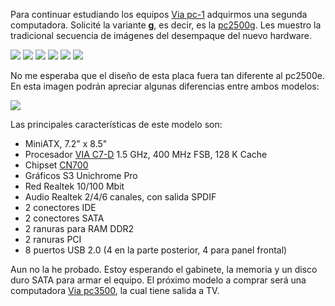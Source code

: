 
Para continuar estudiando los equipos [Via pc-1](http://es.viatech.com/es/initiatives/empowered/sys-platform_arch.jsp) adquirmos una segunda computadora. Solicité la variante **g**, es decir, es la [pc2500g](http://es.viatech.com/es/initiatives/empowered/pc2500_platform/index.jsp). Les muestro la tradicional secuencia de imágenes del desempaque del nuevo hardware.

<a href="via-pc2500g-desempaque/dsc03933.jpg"><img class="img-responsive" src="via-pc2500g-desempaque/dsc03933_small.jpg"></a> <a href="via-pc2500g-desempaque/dsc03934.jpg"><img class="img-responsive" src="via-pc2500g-desempaque/dsc03934_small.jpg"></a> <a href="via-pc2500g-desempaque/dsc03935.jpg"><img class="img-responsive" src="via-pc2500g-desempaque/dsc03935_small.jpg"></a> <a href="via-pc2500g-desempaque/dsc03938.jpg"><img class="img-responsive" src="via-pc2500g-desempaque/dsc03938_small.jpg"></a> <a href="via-pc2500g-desempaque/dsc03939.jpg"><img class="img-responsive" src="via-pc2500g-desempaque/dsc03939_small.jpg"></a> <a href="via-pc2500g-desempaque/dsc03940.jpg"><img class="img-responsive" src="via-pc2500g-desempaque/dsc03940_small.jpg"></a>

No me esperaba que el diseño de esta placa fuera tan diferente al pc2500e. En esta imagen podrán apreciar algunas diferencias entre ambos modelos:

<a href="via-pc2500g-desempaque/comparando-las-pc2500.jpg"><img class="img-responsive" src="via-pc2500g-desempaque/comparando-las-pc2500_small.jpg"></a>

Las principales características de este modelo son:

* MiniATX, 7.2" x 8.5"
* Procesador [VIA C7-D](http://es.viatech.com/es/products/processors/c7-d/index.jsp) 1.5 GHz, 400 MHz FSB, 128 K Cache
* Chipset [CN700](http://www.via.com.tw/en/products/chipsets/c-series/cn700/)
* Gráficos S3 Unichrome Pro
* Red Realtek 10/100 Mbit
* Audio Realtek 2/4/6 canales, con salida SPDIF
* 2 conectores IDE
* 2 conectores SATA
* 2 ranuras para RAM DDR2
* 2 ranuras PCI
* 8 puertos USB 2.0 (4 en la parte posterior, 4 para panel frontal)

Aun no la he probado. Estoy esperando el gabinete, la memoria y un disco duro SATA para armar el equipo. El próximo modelo a comprar será una computadora [Via pc3500](http://www.via.com.tw/en/initiatives/empowered/pc3500_platform/index.jsp), la cual tiene salida a TV.
